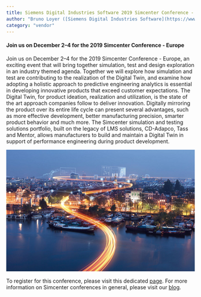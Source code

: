 ```yaml
---
title: Siemens Digital Industries Software 2019 Simcenter Conference - Europe
author: "Bruno Loyer ([Siemens Digital Industries Software](https://www.sw.siemens.com/ ))"
category: "vendor"
---
```


#### Join us on December 2&ndash;4 for the 2019 Simcenter Conference - Europe

Join us on December 2&ndash;4 for the 2019 Simcenter Conference - Europe, an exciting event that will bring together simulation, test and design exploration in an industry themed agenda. 
Together we will explore how simulation and test are contributing to the realization of the Digital Twin, and examine how adopting a holistic approach to predictive engineering analytics is essential in developing innovative products that exceed customer expectations.
The Digital Twin, for product ideation, realization and utilization, is the state of the art approach companies follow to deliver innovation. Digitally mirroring the product over its entire life cycle can present several advantages, such as more effective development, better manufacturing precision, smarter product behavior and much more. The Simcenter simulation and testing solutions portfolio, built on the legacy of LMS solutions, CD-Adapco, Tass and Mentor, allows manufacturers to build and maintain a Digital Twin in support of performance engineering during product development.

![](Simcenter_Conference_Europe.png)
  
To register for this conference, please visit this dedicated [page]( http://www.cvent.com/events/siemens-plm-software-2019-simcenter-conference/event-summary-57db22d8a4f14cc2b5f7a462366674cb.aspx ).
For more information on Simcenter conferences in general, please visit our [blog]( https://blogs.sw.siemens.com/simcenter/tag/simcenter-conference/ ).
